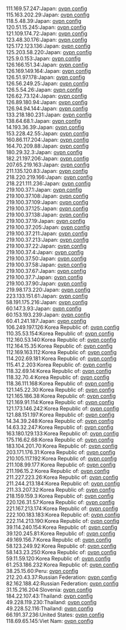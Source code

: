 111.169.57.247:Japan: [ovpn config](vpn/111_169_57_247.ovpn)  
115.163.202.29:Japan: [ovpn config](vpn/115_163_202_29.ovpn)  
118.5.48.39:Japan: [ovpn config](vpn/118_5_48_39.ovpn)  
120.51.15.245:Japan: [ovpn config](vpn/120_51_15_245.ovpn)  
121.109.174.72:Japan: [ovpn config](vpn/121_109_174_72.ovpn)  
123.48.30.176:Japan: [ovpn config](vpn/123_48_30_176.ovpn)  
125.172.123.136:Japan: [ovpn config](vpn/125_172_123_136.ovpn)  
125.203.58.220:Japan: [ovpn config](vpn/125_203_58_220.ovpn)  
125.9.0.153:Japan: [ovpn config](vpn/125_9_0_153.ovpn)  
126.166.151.34:Japan: [ovpn config](vpn/126_166_151_34.ovpn)  
126.169.149.164:Japan: [ovpn config](vpn/126_169_149_164.ovpn)  
126.51.97.178:Japan: [ovpn config](vpn/126_51_97_178.ovpn)  
126.56.249.25:Japan: [ovpn config](vpn/126_56_249_25.ovpn)  
126.5.54.26:Japan: [ovpn config](vpn/126_5_54_26.ovpn)  
126.62.73.124:Japan: [ovpn config](vpn/126_62_73_124.ovpn)  
126.89.180.94:Japan: [ovpn config](vpn/126_89_180_94.ovpn)  
126.94.94.144:Japan: [ovpn config](vpn/126_94_94_144.ovpn)  
133.218.180.231:Japan: [ovpn config](vpn/133_218_180_231.ovpn)  
138.64.68.1:Japan: [ovpn config](vpn/138_64_68_1.ovpn)  
14.193.36.39:Japan: [ovpn config](vpn/14_193_36_39.ovpn)  
153.228.42.55:Japan: [ovpn config](vpn/153_228_42_55.ovpn)  
160.86.117.204:Japan: [ovpn config](vpn/160_86_117_204.ovpn)  
164.70.209.88:Japan: [ovpn config](vpn/164_70_209_88.ovpn)  
180.29.32.3:Japan: [ovpn config](vpn/180_29_32_3.ovpn)  
182.21.197.206:Japan: [ovpn config](vpn/182_21_197_206.ovpn)  
207.65.219.163:Japan: [ovpn config](vpn/207_65_219_163.ovpn)  
211.135.120.83:Japan: [ovpn config](vpn/211_135_120_83.ovpn)  
218.220.219.166:Japan: [ovpn config](vpn/218_220_219_166.ovpn)  
218.221.111.236:Japan: [ovpn config](vpn/218_221_111_236.ovpn)  
219.100.37.1:Japan: [ovpn config](vpn/219_100_37_1.ovpn)  
219.100.37.108:Japan: [ovpn config](vpn/219_100_37_108.ovpn)  
219.100.37.109:Japan: [ovpn config](vpn/219_100_37_109.ovpn)  
219.100.37.125:Japan: [ovpn config](vpn/219_100_37_125.ovpn)  
219.100.37.138:Japan: [ovpn config](vpn/219_100_37_138.ovpn)  
219.100.37.19:Japan: [ovpn config](vpn/219_100_37_19.ovpn)  
219.100.37.205:Japan: [ovpn config](vpn/219_100_37_205.ovpn)  
219.100.37.211:Japan: [ovpn config](vpn/219_100_37_211.ovpn)  
219.100.37.213:Japan: [ovpn config](vpn/219_100_37_213.ovpn)  
219.100.37.22:Japan: [ovpn config](vpn/219_100_37_22.ovpn)  
219.100.37.4:Japan: [ovpn config](vpn/219_100_37_4.ovpn)  
219.100.37.50:Japan: [ovpn config](vpn/219_100_37_50.ovpn)  
219.100.37.58:Japan: [ovpn config](vpn/219_100_37_58.ovpn)  
219.100.37.67:Japan: [ovpn config](vpn/219_100_37_67.ovpn)  
219.100.37.7:Japan: [ovpn config](vpn/219_100_37_7.ovpn)  
219.100.37.90:Japan: [ovpn config](vpn/219_100_37_90.ovpn)  
219.98.173.220:Japan: [ovpn config](vpn/219_98_173_220.ovpn)  
223.133.151.61:Japan: [ovpn config](vpn/223_133_151_61.ovpn)  
58.191.175.216:Japan: [ovpn config](vpn/58_191_175_216.ovpn)  
60.147.3.93:Japan: [ovpn config](vpn/60_147_3_93.ovpn)  
60.153.193.239:Japan: [ovpn config](vpn/60_153_193_239.ovpn)  
60.41.241.187:Japan: [ovpn config](vpn/60_41_241_187.ovpn)  
106.249.197.126:Korea Republic of: [ovpn config](vpn/106_249_197_126.ovpn)  
110.35.53.154:Korea Republic of: [ovpn config](vpn/110_35_53_154.ovpn)  
112.160.53.140:Korea Republic of: [ovpn config](vpn/112_160_53_140.ovpn)  
112.164.15.35:Korea Republic of: [ovpn config](vpn/112_164_15_35.ovpn)  
112.169.163.112:Korea Republic of: [ovpn config](vpn/112_169_163_112.ovpn)  
114.202.69.181:Korea Republic of: [ovpn config](vpn/114_202_69_181.ovpn)  
115.41.2.203:Korea Republic of: [ovpn config](vpn/115_41_2_203.ovpn)  
118.32.69.14:Korea Republic of: [ovpn config](vpn/118_32_69_14.ovpn)  
118.32.70.4:Korea Republic of: [ovpn config](vpn/118_32_70_4.ovpn)  
118.36.111.168:Korea Republic of: [ovpn config](vpn/118_36_111_168.ovpn)  
121.145.22.30:Korea Republic of: [ovpn config](vpn/121_145_22_30.ovpn)  
121.165.186.38:Korea Republic of: [ovpn config](vpn/121_165_186_38.ovpn)  
121.169.91.114:Korea Republic of: [ovpn config](vpn/121_169_91_114.ovpn)  
121.173.146.242:Korea Republic of: [ovpn config](vpn/121_173_146_242.ovpn)  
121.88.151.197:Korea Republic of: [ovpn config](vpn/121_88_151_197.ovpn)  
14.34.39.248:Korea Republic of: [ovpn config](vpn/14_34_39_248.ovpn)  
14.63.32.247:Korea Republic of: [ovpn config](vpn/14_63_32_247.ovpn)  
163.180.129.133:Korea Republic of: [ovpn config](vpn/163_180_129_133.ovpn)  
175.116.62.68:Korea Republic of: [ovpn config](vpn/175_116_62_68.ovpn)  
183.104.201.70:Korea Republic of: [ovpn config](vpn/183_104_201_70.ovpn)  
203.171.176.31:Korea Republic of: [ovpn config](vpn/203_171_176_31.ovpn)  
210.105.117.192:Korea Republic of: [ovpn config](vpn/210_105_117_192.ovpn)  
211.108.99.177:Korea Republic of: [ovpn config](vpn/211_108_99_177.ovpn)  
211.196.15.2:Korea Republic of: [ovpn config](vpn/211_196_15_2.ovpn)  
211.227.223.26:Korea Republic of: [ovpn config](vpn/211_227_223_26.ovpn)  
211.244.213.184:Korea Republic of: [ovpn config](vpn/211_244_213_184.ovpn)  
211.33.207.32:Korea Republic of: [ovpn config](vpn/211_33_207_32.ovpn)  
218.159.159.3:Korea Republic of: [ovpn config](vpn/218_159_159_3.ovpn)  
220.126.31.57:Korea Republic of: [ovpn config](vpn/220_126_31_57.ovpn)  
221.167.213.174:Korea Republic of: [ovpn config](vpn/221_167_213_174.ovpn)  
222.100.183.183:Korea Republic of: [ovpn config](vpn/222_100_183_183.ovpn)  
222.114.213.190:Korea Republic of: [ovpn config](vpn/222_114_213_190.ovpn)  
39.114.240.154:Korea Republic of: [ovpn config](vpn/39_114_240_154.ovpn)  
39.120.245.81:Korea Republic of: [ovpn config](vpn/39_120_245_81.ovpn)  
49.169.156.7:Korea Republic of: [ovpn config](vpn/49_169_156_7.ovpn)  
58.123.249.92:Korea Republic of: [ovpn config](vpn/58_123_249_92.ovpn)  
58.143.23.250:Korea Republic of: [ovpn config](vpn/58_143_23_250.ovpn)  
59.11.59.120:Korea Republic of: [ovpn config](vpn/59_11_59_120.ovpn)  
61.253.186.232:Korea Republic of: [ovpn config](vpn/61_253_186_232.ovpn)  
38.25.15.60:Peru: [ovpn config](vpn/38_25_15_60.ovpn)  
212.20.43.37:Russian Federation: [ovpn config](vpn/212_20_43_37.ovpn)  
82.162.188.42:Russian Federation: [ovpn config](vpn/82_162_188_42.ovpn)  
31.15.216.204:Slovenia: [ovpn config](vpn/31_15_216_204.ovpn)  
184.22.107.43:Thailand: [ovpn config](vpn/184_22_107_43.ovpn)  
49.228.119.230:Thailand: [ovpn config](vpn/49_228_119_230.ovpn)  
49.228.52.116:Thailand: [ovpn config](vpn/49_228_52_116.ovpn)  
66.191.37.236:United States: [ovpn config](vpn/66_191_37_236.ovpn)  
118.69.65.145:Viet Nam: [ovpn config](vpn/118_69_65_145.ovpn)  

